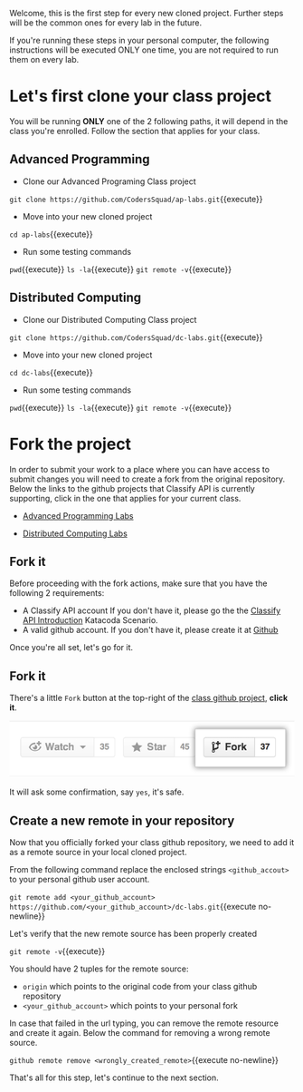 Welcome, this is the first step for every new cloned project. Further
steps will be the common ones for every lab in the future.

If you're running these steps in your personal computer, the following
instructions will be executed ONLY one time, you are not required to
run them on every lab.


# Let's first clone your class project

You will be running **ONLY** one of the 2 following paths, it will
depend in the class you're enrolled.  Follow the section that applies
for your class.


## Advanced Programming

- Clone our Advanced Programing Class project

`git clone https://github.com/CodersSquad/ap-labs.git`{{execute}}

- Move into your new cloned project

`cd ap-labs`{{execute}}

- Run some testing commands

`pwd`{{execute}}
`ls -la`{{execute}}
`git remote -v`{{execute}}


## Distributed Computing

- Clone our Distributed Computing Class project

`git clone https://github.com/CodersSquad/dc-labs.git`{{execute}}

- Move into your new cloned project

`cd dc-labs`{{execute}}

- Run some testing commands

`pwd`{{execute}}
`ls -la`{{execute}}
`git remote -v`{{execute}}


# Fork the project

In order to submit your work to a place where you can have access to
submit changes you will need to create a fork from the original
repository. Below the links to the github projects that Classify API
is currently supporting, click in the one that applies for your
current class.

- [Advanced Programming Labs](https://github.com/CodersSquad/ap-labs/)

- [Distributed Computing Labs](https://github.com/CodersSquad/dc-labs/)


## Fork it

Before proceeding with the fork actions, make sure that you have the
following 2 requirements:

- A Classify API account If you don't have it, please go the the
  [Classify API
  Introduction](https://www.katacoda.com/coderssquad/scenarios/classify-intro)
  Katacoda Scenario.
- A valid github account. If you don't have it, please create it at
  [Github](https://github.com/)

Once you're all set, let's go for it.

## Fork it

There's a little `Fork` button at the top-right of the [class github
project](#let-s-first-clone-your-class-project), **click it**.

![github_fork](./assets/github_fork.png)

It will ask some confirmation, say `yes`, it's safe.


## Create a new remote in your repository

Now that you officially forked your class github repository, we need
to add it as a remote source in your local cloned project.


From the following command replace the enclosed strings
`<github_accout>` to your personal github user account.

`git remote add <your_github_account> https://github.com/<your_github_account>/dc-labs.git`{{execute no-newline}}


Let's verify that the new remote source has been properly created

`git remote -v`{{execute}}

You should have 2 tuples for the remote source:

- `origin` which points to the original code from your class github
  repository
- `<your_github_account>` which points to your personal fork


In case that failed in the url typing, you can remove the remote
resource and create it again. Below the command for removing a wrong
remote source.

`github remote remove <wrongly_created_remote>`{{execute no-newline}}

That's all for this step, let's continue to the next section.

